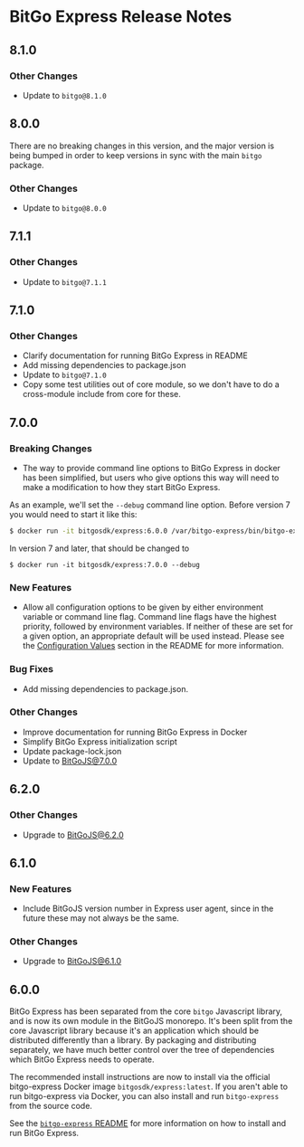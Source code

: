 # BitGo Express Release Notes

## 8.1.0

### Other Changes
* Update to `bitgo@8.1.0`

## 8.0.0

There are no breaking changes in this version, and the major version is being bumped in order to keep versions in sync with the main `bitgo` package.

### Other Changes
* Update to `bitgo@8.0.0`

## 7.1.1

### Other Changes
* Update to `bitgo@7.1.1`

## 7.1.0

### Other Changes
* Clarify documentation for running BitGo Express in README
* Add missing dependencies to package.json
* Update to `bitgo@7.1.0`
* Copy some test utilities out of core module, so we don't have to do a cross-module include from core for these.

## 7.0.0

### Breaking Changes
* The way to provide command line options to BitGo Express in docker has been simplified, but users who give options this way will need to make a modification to how they start BitGo Express.

As an example, we'll set the `--debug` command line option. Before version 7 you would need to start it like this:
```bash
$ docker run -it bitgosdk/express:6.0.0 /var/bitgo-express/bin/bitgo-express --debug
```

In version 7 and later, that should be changed to
```
$ docker run -it bitgosdk/express:7.0.0 --debug
```

### New Features
* Allow all configuration options to be given by either environment variable or command line flag. Command line flags have the highest priority, followed by environment variables. If neither of these are set for a given option, an appropriate default will be used instead. Please see the [Configuration Values](https://github.com/BitGo/BitGoJS/tree/master/modules/express#configuration-values) section in the README for more information.

### Bug Fixes
* Add missing dependencies to package.json.

### Other Changes
* Improve documentation for running BitGo Express in Docker
* Simplify BitGo Express initialization script
* Update package-lock.json
* Update to BitGoJS@7.0.0

## 6.2.0

### Other Changes
* Upgrade to BitGoJS@6.2.0

## 6.1.0

### New Features
* Include BitGoJS version number in Express user agent, since in the future these may not always be the same.

### Other Changes
* Upgrade to BitGoJS@6.1.0

## 6.0.0

BitGo Express has been separated from the core `bitgo` Javascript library, and is now its own module in the BitGoJS monorepo. It's been split from the core Javascript library because it's an application which should be distributed differently than a library. By packaging and distributing separately, we have much better control over the tree of dependencies which BitGo Express needs to operate.

The recommended install instructions are now to install via the official bitgo-express Docker image `bitgosdk/express:latest`. If you aren't able to run bitgo-express via Docker, you can also install and run `bitgo-express` from the source code.

See the [`bitgo-express` README](https://github.com/BitGo/BitGoJS/tree/master/modules/express#running-bitgo-express) for more information on how to install and run BitGo Express.
